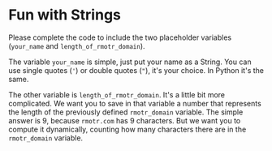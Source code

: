 # Fun with Strings

Please complete the code to include the two placeholder variables (`your_name` and `length_of_rmotr_domain`).

The variable `your_name` is simple, just put your name as a String. You can use single quotes (`'`) or double quotes (`"`), it's your choice. In Python it's the same.

The other variable is `length_of_rmotr_domain`. It's a little bit more complicated. We want you to save in that variable a number that represents the length of the previously defined `rmotr_domain` variable. The simple answer is 9, because `rmotr.com` has 9 characters. But we want you to compute it dynamically, counting how many characters there are in the `rmotr_domain` variable.
